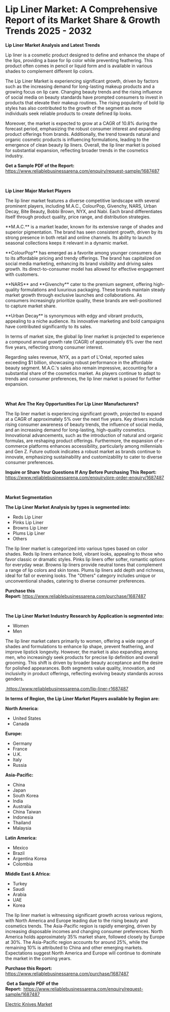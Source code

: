 <p><h1>Lip Liner Market: A Comprehensive Report of its Market Share & Growth Trends 2025 - 2032</h1></p><p><strong>Lip Liner Market Analysis and Latest Trends</strong></p>
<p><p>Lip liner is a cosmetic product designed to define and enhance the shape of the lips, providing a base for lip color while preventing feathering. This product often comes in pencil or liquid form and is available in various shades to complement different lip colors.</p><p>The Lip Liner Market is experiencing significant growth, driven by factors such as the increasing demand for long-lasting makeup products and a growing focus on lip care. Changing beauty trends and the rising influence of social media on beauty standards have prompted consumers to invest in products that elevate their makeup routines. The rising popularity of bold lip styles has also contributed to the growth of the segment as more individuals seek reliable products to create defined lip looks.</p><p>Moreover, the market is expected to grow at a CAGR of 10.8% during the forecast period, emphasizing the robust consumer interest and expanding product offerings from brands. Additionally, the trend towards natural and organic cosmetic products is influencing formulations, leading to the emergence of clean beauty lip liners. Overall, the lip liner market is poised for substantial expansion, reflecting broader trends in the cosmetics industry.</p></p>
<p><strong>Get a Sample PDF of the Report:&nbsp;</strong> <a href="https://www.reliablebusinessarena.com/enquiry/request-sample/1687487?utm_campaign=3266&utm_medium=2&utm_source=Github&utm_content=ia&utm_term=04042025&utm_id=lip-liner">https://www.reliablebusinessarena.com/enquiry/request-sample/1687487</a></p>
<p>&nbsp;</p>
<p><strong>Lip Liner Major Market Players</strong></p>
<p><p>The lip liner market features a diverse competitive landscape with several prominent players, including M.A.C., ColourPop, Givenchy, NARS, Urban Decay, Bite Beauty, Bobbi Brown, NYX, and Nabi. Each brand differentiates itself through product quality, price range, and distribution strategies.</p><p>**M.A.C.** is a market leader, known for its extensive range of shades and superior pigmentation. The brand has seen consistent growth, driven by its strong presence in both retail and online channels. Its ability to launch seasonal collections keeps it relevant in a dynamic market. </p><p>**ColourPop** has emerged as a favorite among younger consumers due to its affordable pricing and trendy offerings. The brand has capitalized on social media marketing, enhancing its brand visibility and driving sales growth. Its direct-to-consumer model has allowed for effective engagement with customers.</p><p>**NARS** and **Givenchy** cater to the premium segment, offering high-quality formulations and luxurious packaging. These brands maintain steady market growth through exclusive launches and collaborations. As consumers increasingly prioritize quality, these brands are well-positioned to capture market share.</p><p>**Urban Decay** is synonymous with edgy and vibrant products, appealing to a niche audience. Its innovative marketing and bold campaigns have contributed significantly to its sales. </p><p>In terms of market size, the global lip liner market is projected to experience a compound annual growth rate (CAGR) of approximately 6% over the next five years, reflecting strong consumer interest.</p><p>Regarding sales revenue, NYX, as a part of L'Oréal, reported sales exceeding $1 billion, showcasing robust performance in the affordable beauty segment. M.A.C.'s sales also remain impressive, accounting for a substantial share of the cosmetics market. As players continue to adapt to trends and consumer preferences, the lip liner market is poised for further expansion.</p></p>
<p>&nbsp;</p>
<p><strong>What Are The Key Opportunities For Lip Liner Manufacturers?</strong></p>
<p><p>The lip liner market is experiencing significant growth, projected to expand at a CAGR of approximately 5% over the next five years. Key drivers include rising consumer awareness of beauty trends, the influence of social media, and an increasing demand for long-lasting, high-quality cosmetics. Innovational advancements, such as the introduction of natural and organic formulas, are reshaping product offerings. Furthermore, the expansion of e-commerce platforms enhances accessibility, particularly among millennials and Gen Z. Future outlook indicates a robust market as brands continue to innovate, emphasizing sustainability and customizability to cater to diverse consumer preferences.</p></p>
<p><strong>Inquire or Share Your Questions If Any Before Purchasing This Report:</strong> <a href="https://www.reliablebusinessarena.com/enquiry/pre-order-enquiry/1687487?utm_campaign=3266&utm_medium=2&utm_source=Github&utm_content=ia&utm_term=04042025&utm_id=lip-liner">https://www.reliablebusinessarena.com/enquiry/pre-order-enquiry/1687487</a></p>
<p>&nbsp;</p>
<p><strong>Market Segmentation</strong></p>
<p><strong>The Lip Liner Market Analysis by types is segmented into:</strong></p>
<p><ul><li>Reds Lip Liner</li><li>Pinks Lip Liner</li><li>Browns Lip Liner</li><li>Plums Lip Liner</li><li>Others</li></ul></p>
<p><p>The lip liner market is categorized into various types based on color shades. Reds lip liners enhance bold, vibrant looks, appealing to those who favor classic or dramatic styles. Pinks lip liners offer softer, romantic options for everyday wear. Browns lip liners provide neutral tones that complement a range of lip colors and skin tones. Plums lip liners add depth and richness, ideal for fall or evening looks. The "Others" category includes unique or unconventional shades, catering to diverse consumer preferences.</p></p>
<p><strong>Purchase this Report:&nbsp;</strong><a href="https://www.reliablebusinessarena.com/purchase/1687487?utm_campaign=3266&utm_medium=2&utm_source=Github&utm_content=ia&utm_term=04042025&utm_id=lip-liner">https://www.reliablebusinessarena.com/purchase/1687487</a></p>
<p>&nbsp;</p>
<p><strong>The Lip Liner Market Industry Research by Application is segmented into:</strong></p>
<p><ul><li>Women</li><li>Men</li></ul></p>
<p><p>The lip liner market caters primarily to women, offering a wide range of shades and formulations to enhance lip shape, prevent feathering, and improve lipstick longevity. However, the market is also expanding among men, who increasingly seek products for precise lip definition and overall grooming. This shift is driven by broader beauty acceptance and the desire for polished appearances. Both segments value quality, innovation, and inclusivity in product offerings, reflecting evolving beauty standards across genders.</p></p>
<p><a href="https://www.reliablebusinessarena.com/lip-liner-r1687487?utm_campaign=3266&utm_medium=2&utm_source=Github&utm_content=ia&utm_term=04042025&utm_id=lip-liner">&nbsp;https://www.reliablebusinessarena.com/lip-liner-r1687487</a></p>
<p><strong>In terms of Region, the Lip Liner Market Players available by Region are:</strong></p>
<p>
    <p> <strong> North America: </strong>
        <ul>
            <li>United States</li>
            <li>Canada</li>
        </ul>
        </p> 
    <p> <strong> Europe: </strong>
        <ul>
            <li>Germany</li>
            <li>France</li>
            <li>U.K.</li>
            <li>Italy</li>
            <li>Russia</li>
        </ul>
        </p> 
    <p> <strong> Asia-Pacific: </strong>
        <ul>
            <li>China</li>
            <li>Japan</li>
            <li>South Korea</li>
            <li>India</li>
            <li>Australia</li>
            <li>China Taiwan</li>
            <li>Indonesia</li>
            <li>Thailand</li>
            <li>Malaysia</li>
        </ul>
        </p> 
    <p> <strong> Latin America: </strong>
        <ul>
            <li>Mexico</li>
            <li>Brazil</li>
            <li>Argentina Korea</li>
            <li>Colombia</li>
        </ul>
        </p> 
    <p> <strong> Middle East & Africa: </strong>
        <ul>
            <li>Turkey</li>
            <li>Saudi</li>
            <li>Arabia</li>
            <li>UAE</li>
            <li>Korea</li>
        </ul>
    </p>
    </p>
<p><p>The lip liner market is witnessing significant growth across various regions, with North America and Europe leading due to the rising beauty and cosmetics trends. The Asia-Pacific region is rapidly emerging, driven by increasing disposable incomes and changing consumer preferences. North America holds approximately 35% market share, followed closely by Europe at 30%. The Asia-Pacific region accounts for around 25%, while the remaining 10% is attributed to China and other emerging markets. Expectations suggest North America and Europe will continue to dominate the market in the coming years.</p></p>
<p><strong>Purchase this Report: </strong><a href="https://www.reliablebusinessarena.com/purchase/1687487?utm_campaign=3266&utm_medium=2&utm_source=Github&utm_content=ia&utm_term=04042025&utm_id=lip-liner">https://www.reliablebusinessarena.com/purchase/1687487</a></p>
<p>&nbsp;<strong>Get a Sample PDF of the Report:&nbsp;&nbsp;</strong><a href="https://www.reliablebusinessarena.com/enquiry/request-sample/1687487?utm_campaign=3266&utm_medium=2&utm_source=Github&utm_content=ia&utm_term=04042025&utm_id=lip-liner">https://www.reliablebusinessarena.com/enquiry/request-sample/1687487</a></p>
<p><strong></strong></p>
<p><p><a href="https://github.com/samesdufloiw/Market-Research-Report-List-1/blob/main/electric-knives-market.md?utm_campaign=3266&utm_medium=2&utm_source=Github&utm_content=ia&utm_term=04042025&utm_id=lip-liner">Electric Knives Market</a></p></p>